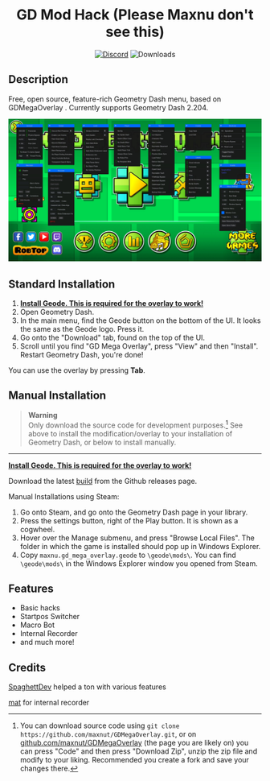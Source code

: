 <div align="center">

# GD Mod Hack (Please Maxnu don't see this)
[![Discord](https://img.shields.io/discord/1035900688737255425?label=discord&logo=discord)](https://discord.gg/nbDjEg7SSU)
![Downloads](https://img.shields.io/github/downloads/maxnut/GDMegaOverlay/total)
</div>

## Description

Free, open source, feature-rich Geometry Dash menu, based on GDMegaOverlay . Currently supports Geometry Dash 2.204.

![Menu screen](/img/screen.jpg)

## Standard Installation
1. [**Install Geode. This is required for the overlay to work!**](https://geode-sdk.org/install/)
2. Open Geometry Dash.
3. In the main menu, find the Geode button on the bottom of the UI. It looks the same as the Geode logo. Press it.
4. Go onto the "Download" tab, found on the top of the UI.
5. Scroll until you find "GD Mega Overlay", press "View" and then "Install". Restart Geometry Dash, you're done!

You can use the overlay by pressing **Tab**.

## Manual Installation

> **Warning** <br>
> Only download the source code for development purposes.[^1] See above to install the modification/overlay to your installation of Geometry Dash, or below to install manually.
---
[**Install Geode. This is required for the overlay to work!**](https://geode-sdk.org/install/)

Download the latest [build](https://github.com/maxnut/GDMegaOverlay/releases/latest) from the Github releases page. <br>

Manual Installations using Steam:
1. Go onto Steam, and go onto the Geometry Dash page in your library.
2. Press the settings button, right of the Play button. It is shown as a cogwheel.
3. Hover over the Manage submenu, and press "Browse Local Files". The folder in which the game is installed should pop up in Windows Explorer.
4. Copy `maxnu.gd_mega_overlay.geode` to `\geode\mods\`. You can find `\geode\mods\` in the Windows Explorer window you opened from Steam.

## Features

* Basic hacks
* Startpos Switcher
* Macro Bot
* Internal Recorder
* and much more!

## Credits

[SpaghettDev](https://github.com/SpaghettDev) helped a ton with various features

[mat](https://github.com/matcool) for internal recorder

[^1]: You can download source code using ``git clone https://github.com/maxnut/GDMegaOverlay.git``, or on [github.com/maxnut/GDMegaOverlay](https://github.com/maxnut/GDMegaOverlay) (the page you are likely on) you can press "Code" and then press "Download Zip", unzip the zip file and modify to your liking. Recommended you create a fork and save your changes there.
